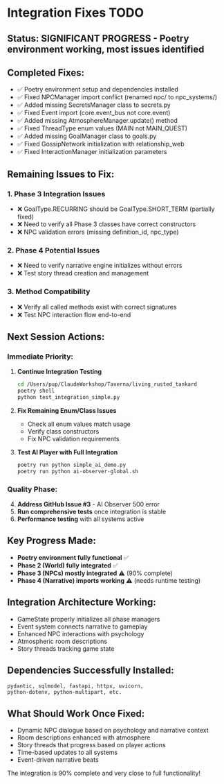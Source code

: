 # Integration Fixes TODO

## Status: SIGNIFICANT PROGRESS - Poetry environment working, most issues identified

## Completed Fixes:
- ✅ Poetry environment setup and dependencies installed
- ✅ Fixed NPCManager import conflict (renamed npc/ to npc_systems/)
- ✅ Added missing SecretsManager class to secrets.py
- ✅ Fixed Event import (core.event_bus not core.event)
- ✅ Added missing AtmosphereManager.update() method
- ✅ Fixed ThreadType enum values (MAIN not MAIN_QUEST)
- ✅ Added missing GoalManager class to goals.py
- ✅ Fixed GossipNetwork initialization with relationship_web
- ✅ Fixed InteractionManager initialization parameters

## Remaining Issues to Fix:

### 1. Phase 3 Integration Issues
- ❌ GoalType.RECURRING should be GoalType.SHORT_TERM (partially fixed)
- ❌ Need to verify all Phase 3 classes have correct constructors
- ❌ NPC validation errors (missing definition_id, npc_type)

### 2. Phase 4 Potential Issues
- ❌ Need to verify narrative engine initializes without errors
- ❌ Test story thread creation and management

### 3. Method Compatibility
- ❌ Verify all called methods exist with correct signatures
- ❌ Test NPC interaction flow end-to-end

## Next Session Actions:

### Immediate Priority:
1. **Continue Integration Testing**
   ```bash
   cd /Users/pup/ClaudeWorkshop/Taverna/living_rusted_tankard
   poetry shell
   python test_integration_simple.py
   ```

2. **Fix Remaining Enum/Class Issues**
   - Check all enum values match usage
   - Verify class constructors
   - Fix NPC validation requirements

3. **Test AI Player with Full Integration**
   ```bash
   poetry run python simple_ai_demo.py
   poetry run python ai-observer-global.sh
   ```

### Quality Phase:
4. **Address GitHub Issue #3** - AI Observer 500 error
5. **Run comprehensive tests** once integration is stable
6. **Performance testing** with all systems active

## Key Progress Made:
- **Poetry environment fully functional** ✅
- **Phase 2 (World) fully integrated** ✅ 
- **Phase 3 (NPCs) mostly integrated** ⚠️ (90% complete)
- **Phase 4 (Narrative) imports working** ⚠️ (needs runtime testing)

## Integration Architecture Working:
- GameState properly initializes all phase managers
- Event system connects narrative to gameplay  
- Enhanced NPC interactions with psychology
- Atmospheric room descriptions
- Story threads tracking game state

## Dependencies Successfully Installed:
```
pydantic, sqlmodel, fastapi, httpx, uvicorn, 
python-dotenv, python-multipart, etc.
```

## What Should Work Once Fixed:
- Dynamic NPC dialogue based on psychology and narrative context
- Room descriptions enhanced with atmosphere
- Story threads that progress based on player actions
- Time-based updates to all systems
- Event-driven narrative beats

The integration is 90% complete and very close to full functionality!